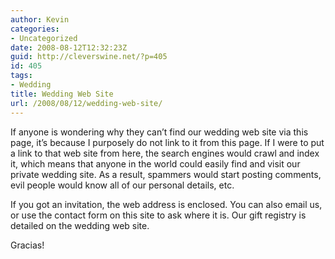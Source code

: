 ```yaml
---
author: Kevin
categories:
- Uncategorized
date: 2008-08-12T12:32:23Z
guid: http://cleverswine.net/?p=405
id: 405
tags:
- Wedding
title: Wedding Web Site
url: /2008/08/12/wedding-web-site/
---
```


If anyone is wondering why they can&#8217;t find our wedding web site via this page, it&#8217;s because I purposely do not link to it from this page. If I were to put a link to that web site from here, the search engines would crawl and index it, which means that anyone in the world could easily find and visit our private wedding site. As a result, spammers would start posting comments, evil people would know all of our personal details, etc.

If you got an invitation, the web address is enclosed. You can also email us, or use the contact form on this site to ask where it is. Our gift registry is detailed on the wedding web site.

Gracias!